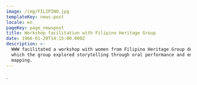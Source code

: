 ```yaml
---
image: /img/FILIPINO.jpg
templateKey: news-post
locale: en
pageKey: page_newspost
title: Workshop facilitation with Filipino Heritage Group
date: 1966-01-20T14:15:00.000Z
description: >-
  WWW facilitated a workshop with women from Filipino Heritage Group during
  which the group explored storytelling through oral performance and embodied
  mapping.
---
```

.
